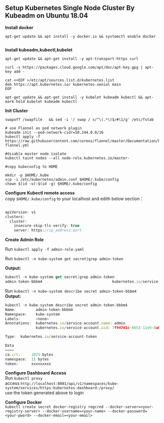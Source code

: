 ## Setup Kubernetes Single Node Cluster By Kubeadm on Ubuntu 18.04

**Install docker**  
```
apt-get update && apt install -y docker.io && systemctl enable docker
   
   ```
    
**Install kubeadm,kubectl,kubelet**  
```
apt-get update && apt-get install -y apt-transport-https curl 

curl -s https://packages.cloud.google.com/apt/doc/apt-key.gpg | apt-key add - 

cat <<EOF >/etc/apt/sources.list.d/kubernetes.list
deb https://apt.kubernetes.io/ kubernetes-xenial main
EOF

apt-get update && apt-get install -y kubelet kubeadm kubectl && apt-mark hold kubelet kubeadm kubectl 
```
**Init Cluster**  
```
swapoff /swapfile   && sed -i '/ swap / s/^\(.*\)$/#\1/g' /etc/fstab

# use Flannel as pod network plugin
kubeadm init --pod-network-cidr=10.244.0.0/16  
kubectl apply -f https://raw.githubusercontent.com/coreos/flannel/master/Documentation/kube-flannel.yml

#disable master node isolate
kubectl taint nodes --all node-role.kubernetes.io/master-   

#copy kubeconfig to HOME

mkdir -p $HOME/.kube
scp -i /etc/kubernetes/admin.conf $HOME/.kube/config
chown $(id -u):$(id -g) $HOME/.kube/config

```
**Configure Kubectl remote access**   
copy `$HOME/.kube/config` to your localhost and edith below section：
 
```javascript

apiVersion: v1
clusters:
- cluster:
    insecure-skip-tls-verify: true
    server: https://ip_address:port

```

**Create Admin Role**  

Run `kubectl apply -f admin-role.yaml`  

Run `kubectl -n kube-system get secret|grep admin-token `  

****Output:****
```javascript
kubectl -n kube-system get secret|grep admin-token
admin-token-bbbm4                                kubernetes.io/service-account-token   3      35m
```  

Run `kubectl -n kube-system describe secret admin-token-bbbm4`  
****Output:****
```javascript
kubectl -n kube-system describe secret admin-token-bbbm4
Name:         admin-token-bbbm4
Namespace:    kube-system
Labels:       <none>
Annotations:  kubernetes.io/service-account.name: admin
              kubernetes.io/service-account.uid: 7f947d1c-6653-11e9-8a08-00163e0c006c

Type:  kubernetes.io/service-account-token

Data
====
ca.crt:     1025 bytes
namespace:  11 bytes
token:      xxxxxxxxx
```

**Configure Dashboard Access**  
Run `kubectl proxy`  
access `http://localhost:8001/api/v1/namespaces/kube-system/services/https:kubernetes-dashboard:/proxy/`  
use the token generated above to login

**Configure Docker**  
`kubectl create secret docker-registry regcred --docker-server=<your-registry-server> --docker-username=<your-name> --docker-password=<your-pword> --docker-email=<your-email>`